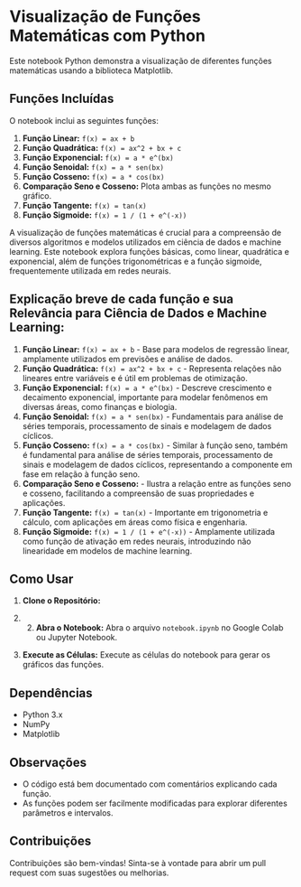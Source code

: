 # Visualização de Funções Matemáticas com Python

Este notebook Python demonstra a visualização de diferentes funções matemáticas usando a biblioteca Matplotlib. 

## Funções Incluídas

O notebook inclui as seguintes funções:

1. **Função Linear:** `f(x) = ax + b`
2. **Função Quadrática:** `f(x) = ax^2 + bx + c`
3. **Função Exponencial:** `f(x) = a * e^(bx)`
4. **Função Senoidal:** `f(x) = a * sen(bx)`
5. **Função Cosseno:** `f(x) = a * cos(bx)`
6. **Comparação Seno e Cosseno:** Plota ambas as funções no mesmo gráfico.
7. **Função Tangente:** `f(x) = tan(x)`
8. **Função Sigmoide:** `f(x) = 1 / (1 + e^(-x))`

A visualização de funções matemáticas é crucial para a compreensão de diversos algoritmos e modelos utilizados em ciência de dados e machine learning. Este notebook explora funções básicas, como linear, quadrática e exponencial, além de funções trigonométricas e a função sigmoide, frequentemente utilizada em redes neurais.

## Explicação breve de cada função e sua Relevância para Ciência de Dados e Machine Learning:

1. **Função Linear:** `f(x) = ax + b` - Base para modelos de regressão linear, amplamente utilizados em previsões e análise de dados.
2. **Função Quadrática:** `f(x) = ax^2 + bx + c` - Representa relações não lineares entre variáveis e é útil em problemas de otimização.
3. **Função Exponencial:** `f(x) = a * e^(bx)` - Descreve crescimento e decaimento exponencial, importante para modelar fenômenos em diversas áreas, como finanças e biologia.
4. **Função Senoidal:** `f(x) = a * sen(bx)` -  Fundamentais para análise de séries temporais, processamento de sinais e modelagem de dados cíclicos.
5. **Função Cosseno:** `f(x) = a * cos(bx)` - Similar à função seno, também é fundamental para análise de séries temporais, processamento de sinais e modelagem de dados cíclicos, representando a componente em fase em relação à função seno.
6. **Comparação Seno e Cosseno:**  - Ilustra a relação entre as funções seno e cosseno, facilitando a compreensão de suas propriedades e aplicações.
7. **Função Tangente:** `f(x) = tan(x)` - Importante em trigonometria e cálculo, com aplicações em áreas como física e engenharia.
8. **Função Sigmoide:** `f(x) = 1 / (1 + e^(-x))` - Amplamente utilizada como função de ativação em redes neurais, introduzindo não linearidade em modelos de machine learning.

## Como Usar

1. **Clone o Repositório:**
2. 2. **Abra o Notebook:**
   Abra o arquivo `notebook.ipynb` no Google Colab ou Jupyter Notebook.

3. **Execute as Células:**
   Execute as células do notebook para gerar os gráficos das funções.


## Dependências

* Python 3.x
* NumPy
* Matplotlib


## Observações

* O código está bem documentado com comentários explicando cada função.
* As funções podem ser facilmente modificadas para explorar diferentes parâmetros e intervalos.

## Contribuições

Contribuições são bem-vindas! Sinta-se à vontade para abrir um pull request com suas sugestões ou melhorias.
